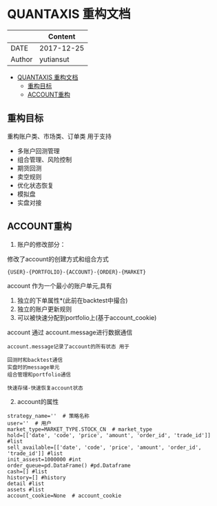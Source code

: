# QUANTAXIS 重构文档


|       | Content   |
|-------|-----------|
| DATE  | 2017-12-25|
|Author  |yutiansut|

<!-- TOC -->

- [QUANTAXIS 重构文档](#quantaxis-重构文档)
    - [重构目标](#重构目标)
    - [ACCOUNT重构](#account重构)

<!-- /TOC -->

## 重构目标

重构账户类、市场类、订单类 用于支持

- 多账户回测管理
- 组合管理、风险控制
- 期货回测
- 卖空规则
- 优化状态恢复
- 模拟盘
- 实盘对接


## ACCOUNT重构

1. 账户的修改部分：

修改了account的创建方式和组合方式
```
{USER}-{PORTFOLIO}-{ACCOUNT}-{ORDER}-{MARKET}
```

account 作为一个最小的账户单元,具有
1. 独立的下单属性*(此前在backtest中撮合)
2. 独立的账户更新规则
3. 可以被快速分配到portfolio上(基于account_cookie)


account 通过 account.message进行数据通信 
```
account.message记录了account的所有状态 用于

回测时和backtest通信
实盘时的message单元
组合管理和portfolio通信

快速存储-快速恢复account状态
```

2. account的属性

```
strategy_name=''  # 策略名称
user=''  # 用户
market_type=MARKET_TYPE.STOCK_CN  # market_type
hold=[['date', 'code', 'price', 'amount', 'order_id', 'trade_id']]  #list
sell_available=[['date', 'code', 'price', 'amount', 'order_id', 'trade_id']] #list
init_assest=1000000 #int
order_queue=pd.DataFrame() #pd.Dataframe
cash=[] #list
history=[] #history
detail #list
assets #list
account_cookie=None  # account_cookie
```